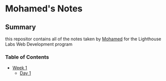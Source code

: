 # Mohamed's Notes

## Summary

this repositor contains all of the notes taken by [Mohamed](https://github.com/MHassan47) for the Lighthouse Labs Web Development program

### Table of Contents

- [Week 1](/Week_1)
  - [Day 1](/Week_1/Day_1)
